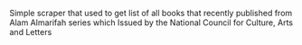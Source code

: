 Simple scraper that used to get list of all books that recently published from Alam Almarifah series which 
Issued by the National Council for Culture, Arts and Letters